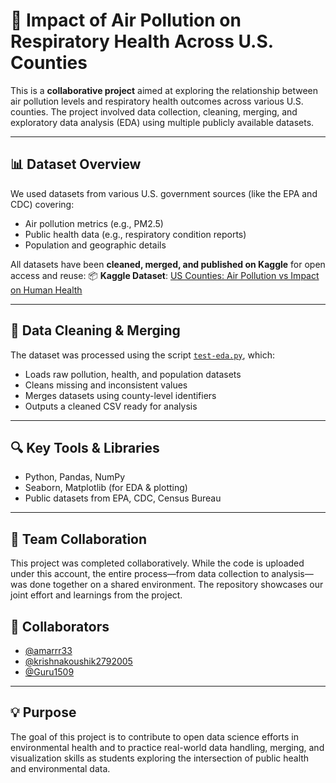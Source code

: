 # 🏥 Impact of Air Pollution on Respiratory Health Across U.S. Counties

This is a **collaborative project** aimed at exploring the relationship between air pollution levels and respiratory health outcomes across various U.S. counties. The project involved data collection, cleaning, merging, and exploratory data analysis (EDA) using multiple publicly available datasets.

---

## 📊 Dataset Overview

We used datasets from various U.S. government sources (like the EPA and CDC) covering:
- Air pollution metrics (e.g., PM2.5)
- Public health data (e.g., respiratory condition reports)
- Population and geographic details

All datasets have been **cleaned, merged, and published on Kaggle** for open access and reuse:
📦 **Kaggle Dataset**: [US Counties: Air Pollution vs Impact on Human Health](https://www.kaggle.com/datasets/amarenderreddyrayini/us-counties-airpollution-vs-impact-on-human-health)

---

## 🧹 Data Cleaning & Merging

The dataset was processed using the script [`test-eda.py`](https://github.com/amarrr33/Impact-of-Air-Pollution-on-Respiratory-Health-Across-US-Counties/blob/main/test-eda.py), which:
- Loads raw pollution, health, and population datasets
- Cleans missing and inconsistent values
- Merges datasets using county-level identifiers
- Outputs a cleaned CSV ready for analysis

---

## 🔍 Key Tools & Libraries

- Python, Pandas, NumPy
- Seaborn, Matplotlib (for EDA & plotting)
- Public datasets from EPA, CDC, Census Bureau

---

## 🤝 Team Collaboration

This project was completed collaboratively. While the code is uploaded under this account, the entire process—from data collection to analysis—was done together on a shared environment. The repository showcases our joint effort and learnings from the project.

## 🤝 Collaborators

- [@amarrr33](https://github.com/amarrr33)
- [@krishnakoushik2792005](https://github.com/krishnakoushik2792005)
- [@Guru1509](https://github.com/Guru1509)


---

## 💡 Purpose

The goal of this project is to contribute to open data science efforts in environmental health and to practice real-world data handling, merging, and visualization skills as students exploring the intersection of public health and environmental data.

